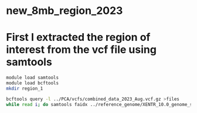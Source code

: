 # new_8mb_region_2023

# First I extracted the region of interest from the vcf file using samtools
```bash
module load samtools
module load bcftools
mkdir region_1

bcftools query -l ../PCA/vcfs/combined_data_2023_Aug.vcf.gz >files
while read i; do samtools faidx ../reference_genome/XENTR_10.0_genome_scafconcat_goodnamez.fasta Chr7:8320031-8391760 | bcftools consensus ../PCA/vcfs/combined_data_2023_Aug.vcf.gz --sample "$i" > ./region_1/"$i"out.fa;done<files
```
